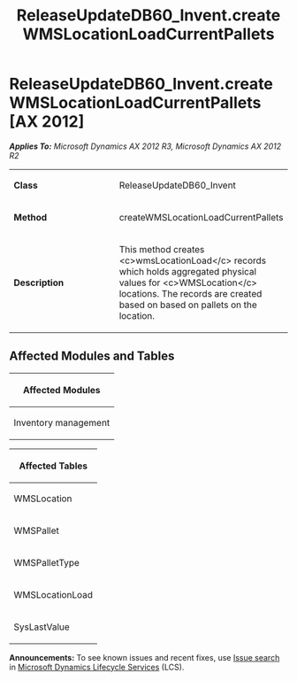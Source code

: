 ﻿---
title: ReleaseUpdateDB60_Invent.createWMSLocationLoadCurrentPallets
TOCTitle: ReleaseUpdateDB60_Invent.createWMSLocationLoadCurrentPallets
ms:assetid: fa0080d5-b96e-d853-9987-6b1efb4fd892
ms:mtpsurl: https://msdn.microsoft.com/en-us/library/JJ720052(v=AX.60)
ms:contentKeyID: 49712358
ms.date: 05/18/2015
mtps_version: v=AX.60
---

# ReleaseUpdateDB60\_Invent.createWMSLocationLoadCurrentPallets [AX 2012]


_**Applies To:** Microsoft Dynamics AX 2012 R3, Microsoft Dynamics AX 2012 R2_

<table>
<colgroup>
<col style="width: 50%" />
<col style="width: 50%" />
</colgroup>
<tbody>
<tr class="odd">
<td><p><strong>Class</strong></p></td>
<td><p>ReleaseUpdateDB60_Invent</p></td>
</tr>
<tr class="even">
<td><p><strong>Method</strong></p></td>
<td><p>createWMSLocationLoadCurrentPallets</p></td>
</tr>
<tr class="odd">
<td><p><strong>Description</strong></p></td>
<td><p>This method creates &lt;c&gt;wmsLocationLoad&lt;/c&gt; records which holds aggregated physical values for &lt;c&gt;WMSLocation&lt;/c&gt; locations. The records are created based on based on pallets on the location.</p></td>
</tr>
</tbody>
</table>


## Affected Modules and Tables

<table>
<colgroup>
<col style="width: 100%" />
</colgroup>
<thead>
<tr class="header">
<th><p>Affected Modules</p></th>
</tr>
</thead>
<tbody>
<tr class="odd">
<td><p>Inventory management</p></td>
</tr>
</tbody>
</table>


<table>
<colgroup>
<col style="width: 100%" />
</colgroup>
<thead>
<tr class="header">
<th><p>Affected Tables</p></th>
</tr>
</thead>
<tbody>
<tr class="odd">
<td><p>WMSLocation</p></td>
</tr>
<tr class="even">
<td><p>WMSPallet</p></td>
</tr>
<tr class="odd">
<td><p>WMSPalletType</p></td>
</tr>
<tr class="even">
<td><p>WMSLocationLoad</p></td>
</tr>
<tr class="odd">
<td><p>SysLastValue</p></td>
</tr>
</tbody>
</table>

  
**Announcements:** To see known issues and recent fixes, use [Issue search](http://go.microsoft.com/fwlink/?linkid=389258) in [Microsoft Dynamics Lifecycle Services](http://go.microsoft.com/fwlink/?linkid=306505) (LCS).

